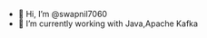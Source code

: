 - 👋 Hi, I’m @swapnil7060
- 🌱 I’m currently working with Java,Apache Kafka

<!---
swapnil7060/swapnil7060 is a ✨ special ✨ repository because its `README.md` (this file) appears on your GitHub profile.
You can click the Preview link to take a look at your changes.
--->
